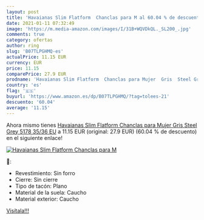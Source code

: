 ```yaml
---
layout: post
title: 'Havaianas Slim Flatform  Chanclas para M al 60.04 % de descuento'
date: 2021-01-11 07:32:49
image: 'https://m.media-amazon.com/images/I/31B+WQVDkQL._SL200_.jpg'
comments: true
category: ofertas
author: ring
slug: 'B07TLPGHMQ-es'
actualPrice: 11.15 EUR
currency: EUR
price: 11.15
comparePrice: 27.9 EUR
prodname: 'Havaianas Slim Flatform  Chanclas para Mujer  Gris  Steel Grey 5178   35/36 EU'
country: 'es'
flag: '🇪🇸'
buyurl: 'https://www.amazon.es/dp/B07TLPGHMQ/?tag=tolees-21'
descuento: '60.04'
average: '11.15'
---
```


Ahora mismo tienes [Havaianas Slim Flatform  Chanclas para Mujer  Gris  Steel Grey 5178   35/36 EU](https://www.amazon.es/dp/B07TLPGHMQ/?tag=tolees-21) a 11.15 EUR (original: 27.9 EUR) (60.04 %  de descuento) en el siguiente enlace!

[![Havaianas Slim Flatform  Chanclas para M](https://m.media-amazon.com/images/I/31B+WQVDkQL._SL200_.jpg)](https://www.amazon.es/dp/B07TLPGHMQ/?tag=tolees-21)

🔎:

- Revestimiento: Sin forro
- Cierre: Sin cierre
- Tipo de tacón: Plano
- Material de la suela: Caucho
- Material exterior: Caucho

[Visítala!!!](https://www.amazon.es/dp/B07TLPGHMQ/?tag=tolees-21)
